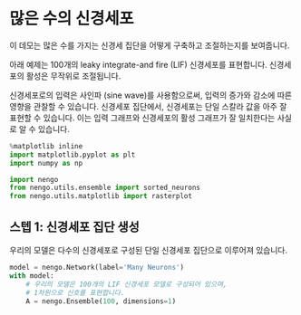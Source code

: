 # 많은 수의 신경세포

이 데모는 많은 수를 가지는 신경세 집단을 어떻게 구축하고 조절하는지를 보여줍니다.

아래 예제는 100개의 leaky integrate-and fire \(LIF\) 신경세포를 표현합니다. 신경세포의 활성은 무작위로 조절됩니다.

신경세포로의 입력은 사인파 \(sine wave\)를 사용함으로써, 입력의 증가와 감소에 따른 영향을 관찰할 수 있습니다. 신경세포 집단에서, 신경세포는 단일 스칼라 값을 아주 잘 표현할 수 있습니다. 이는 입력 그래프와 신경세포의 활성 그래프가 잘 일치한다는 사실로 알 수 있습니다.

```python
%matplotlib inline
import matplotlib.pyplot as plt
import numpy as np

import nengo
from nengo.utils.ensemble import sorted_neurons
from nengo.utils.matplotlib import rasterplot
```

## 스텝 1: 신경세포 집단 생성

우리의 모델은 다수의 신경세포로 구성된 단일 신경세포 집단으로 이루어져 있습니다.

```python
model = nengo.Network(label='Many Neurons')
with model:
    # 우리의 모델은 100개의 LIF 신경세포 모델로 구성되어 있으며,
    # 1차원으로 신호를 표현합니다.
    A = nengo.Ensemble(100, dimensions=1)
```



